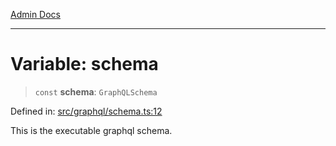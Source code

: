 [Admin Docs](/)

***

# Variable: schema

> `const` **schema**: `GraphQLSchema`

Defined in: [src/graphql/schema.ts:12](https://github.com/PalisadoesFoundation/talawa-api/blob/f1b6ec0d386e11c6dc4f3cf8bb763223ff502e1e/src/graphql/schema.ts#L12)

This is the executable graphql schema.
